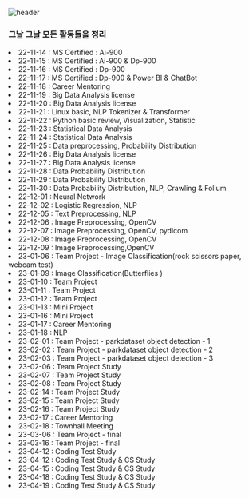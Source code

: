 ![header](https://capsule-render.vercel.app/api?type=rect&color=auto&height=90&section=header&text=TIL(Today++I+Learned)&fontSize=70)
### 그날 그날 모든 활동들을 정리

<li>22-11-14 : MS Certified : Ai-900</li>
<li>22-11-15 : MS Certified : Ai-900 & Dp-900 </li>
<li>22-11-16 : MS Certified : Dp-900</li>
<li>22-11-17 : MS Certified : Dp-900 & Power BI & ChatBot</li>
<li>22-11-18 : Career Mentoring </li>
<li>22-11-19 : Big Data Analysis license </li>
<li>22-11-20 : Big Data Analysis license </li>
<li>22-11-21 : Linux basic, NLP Tokenizer & Transformer </li>
<li>22-11-22 : Python basic review, Visualization, Statistic </li>
<li>22-11-23 : Statistical Data Analysis </li>
<li>22-11-24 : Statistical Data Analysis </li>
<li>22-11-25 : Data preprocessing, Probability Distribution </li>
<li>22-11-26 : Big Data Analysis license </li>
<li>22-11-27 : Big Data Analysis license </li>
<li>22-11-28 : Data Probability Distribution </li>
<li>22-11-29 : Data Probability Distribution </li>
<li>22-11-30 : Data Probability Distribution, NLP, Crawling & Folium </li>
<li>22-12-01 : Neural Network </li>
<li>22-12-02 : Logistic Regression, NLP </li>
<li>22-12-05 : Text Preprocessing,  NLP </li>
<li>22-12-06 : Image Preprocessing, OpenCV </li>
<li>22-12-07 : Image Preprocessing, OpenCV, pydicom </li>
<li>22-12-08 : Image Preprocessing, OpenCV </li>
<li>22-12-09 : Image Preprocessing,OpenCV </li>

<li>23-01-06 : Team Project - Image Classification(rock scissors paper, webcam test) </li>
<li>23-01-09 : Image Classification(Butterflies ) </li>
<li>23-01-10 : Team Project </li>
<li>23-01-11 : Team Project </li>
<li>23-01-12 : Team Project </li>
<li>23-01-13 : MIni  Project </li>
<li>23-01-16 : MIni  Project </li>
<li>23-01-17 : Career Mentoring </li>
<li>23-01-18 : NLP </li>
<li>23-02-01 : Team Project - parkdataset object detection - 1 </li>
<li>23-02-02 : Team Project - parkdataset object detection - 2 </li>
<li>23-02-03 : Team Project - parkdataset object detection - 3  </li>
<li>23-02-06 : Team Project Study  </li>
<li>23-02-07 : Team Project Study  </li>
<li>23-02-08 : Team Project Study </li>

<li>23-02-14 : Team Project Study </li>
<li>23-02-15 : Team Project Study </li>
<li>23-02-16 : Team Project Study </li>
<li>23-02-17 : Career Mentoring </li>
<li>23-02-18 : Townhall Meeting  </li>
<li>23-03-06 : Team Project - final </li>
<li>23-03-16 : Team Project - final </li>
<li>23-04-12 : Coding Test Study </li>
<li>23-04-12 : Coding Test Study & CS Study </li>
<li>23-04-15 : Coding Test Study & CS Study </li>
<li>23-04-18 : Coding Test Study & CS Study </li>
<li>23-04-19 : Coding Test Study & CS Study </li>
